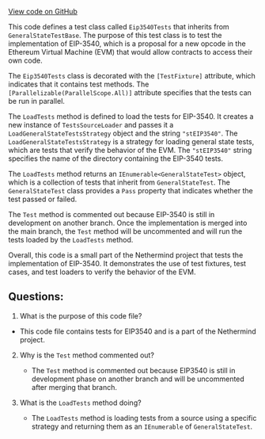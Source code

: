 [View code on GitHub](https://github.com/NethermindEth/nethermind/src/Nethermind/Ethereum.Blockchain.Test/Eip3540Tests.cs)

This code defines a test class called `Eip3540Tests` that inherits from `GeneralStateTestBase`. The purpose of this test class is to test the implementation of EIP-3540, which is a proposal for a new opcode in the Ethereum Virtual Machine (EVM) that would allow contracts to access their own code. 

The `Eip3540Tests` class is decorated with the `[TestFixture]` attribute, which indicates that it contains test methods. The `[Parallelizable(ParallelScope.All)]` attribute specifies that the tests can be run in parallel. 

The `LoadTests` method is defined to load the tests for EIP-3540. It creates a new instance of `TestsSourceLoader` and passes it a `LoadGeneralStateTestsStrategy` object and the string `"stEIP3540"`. The `LoadGeneralStateTestsStrategy` is a strategy for loading general state tests, which are tests that verify the behavior of the EVM. The `"stEIP3540"` string specifies the name of the directory containing the EIP-3540 tests. 

The `LoadTests` method returns an `IEnumerable<GeneralStateTest>` object, which is a collection of tests that inherit from `GeneralStateTest`. The `GeneralStateTest` class provides a `Pass` property that indicates whether the test passed or failed. 

The `Test` method is commented out because EIP-3540 is still in development on another branch. Once the implementation is merged into the main branch, the `Test` method will be uncommented and will run the tests loaded by the `LoadTests` method. 

Overall, this code is a small part of the Nethermind project that tests the implementation of EIP-3540. It demonstrates the use of test fixtures, test cases, and test loaders to verify the behavior of the EVM.
## Questions: 
 1. What is the purpose of this code file?
   - This code file contains tests for EIP3540 and is a part of the Nethermind project.

2. Why is the `Test` method commented out?
   - The `Test` method is commented out because EIP3540 is still in development phase on another branch and will be uncommented after merging that branch.

3. What is the `LoadTests` method doing?
   - The `LoadTests` method is loading tests from a source using a specific strategy and returning them as an `IEnumerable` of `GeneralStateTest`.